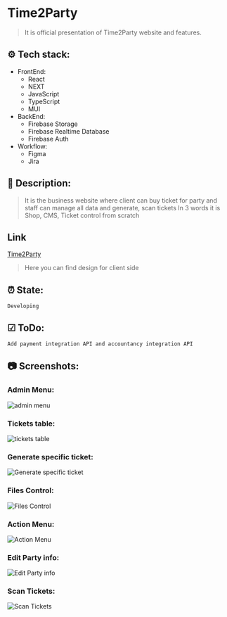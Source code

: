 # Time2Party
> It is official presentation of Time2Party website and features.
## ⚙ Tech stack:
- FrontEnd:
  - React
  - NEXT
  - JavaScript
  - TypeScript
  - MUI
- BackEnd:
  - Firebase Storage
  - Firebase Realtime Database
  - Firebase Auth
- Workflow:
  - Figma
  - Jira
 
## 📝 Description:
> It is the business website where client can buy ticket for party and staff can manage all data and generate, scan tickets
> In 3 words it is Shop, CMS, Ticket control from scratch

## Link
[Time2Party](https://time2party.vercel.app)
> Here you can find design for client side

## ⏰ State:
`Developing`

## ☑ ToDo:
`Add payment integration API and accountancy integration API`

## 📷 Screenshots:
### Admin Menu:
![admin menu](https://github.com/oskartrapczynski/time2partydoc/assets/118562827/4748e24d-f5f5-4f0b-b4b9-0eda493128d3)
### Tickets table:
![tickets table](https://github.com/oskartrapczynski/time2partydoc/assets/118562827/42a5af7a-f2b4-4627-b3af-35a130cf5587)
### Generate specific ticket:
![Generate specific ticket](https://github.com/oskartrapczynski/time2partydoc/assets/118562827/a6dffcfa-ca93-4c99-89d3-2aae27f4fe15)
### Files Control:
![Files Control](https://github.com/oskartrapczynski/time2partydoc/assets/118562827/f20c234b-67af-4527-bf06-41381400d2f9)
### Action Menu:
![Action Menu](https://github.com/oskartrapczynski/time2partydoc/assets/118562827/1744d5fa-b945-4b24-ab57-667f7c5aebb0)
### Edit Party info:
![Edit Party info](https://github.com/oskartrapczynski/time2partydoc/assets/118562827/7a3f2f1f-6fa0-4f89-ac92-0b57a14a64b0)
### Scan Tickets:
![Scan Tickets](https://github.com/oskartrapczynski/time2partydoc/assets/118562827/526abb3d-405a-4ce6-9b5a-8e9f9656472a)

